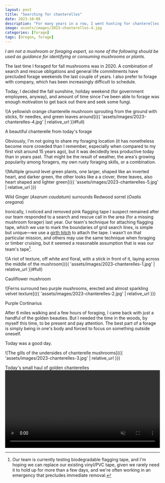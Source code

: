 ```yaml
---
layout: post
title: "Searching for chanterelles"
date: 2023-10-08
description: "For many years in a row, I went hunting for chanterelles in October. But it's been three years since I was last able to take advantage of the short Autumnal fungal window. Today, I was finally able to get out and find a few of the precious golden mushrooms."
image: assets/images/2023-chanterelles-4.jpg
categories: [forage]
tags: [Oregon, forage]
---
```


_I am not a mushroom or foraging expert, so none of the following should be used as guidance for identifying or consuming mushrooms or plants._

The last time I foraged for fall mushrooms was in 2020. A combination of search and rescue obligations and general life commitments have precluded forage weekends the last couple of years. I also prefer to forage with company, which has been increasingly difficult to schedule.

Today, I decided the fall sunshine, holiday weekend (for government employees, anyway), and amount of time since I've been able to forage was enough motivation to get back out there and seek some fungi.

![A yellowish orange chanterelle mushroom sprouting from the ground with sticks, fir needles, and green leaves around]({{ 'assets/images/2023-chanterelles-4.jpg' | relative_url }}#full)

<figcaption>A beautiful chanterelle from today's forage</figcaption>

Obviously, I'm not going to share my foraging location (it has nonetheless become more crowded than I remember, especially  when compared to my first visit around 15 years ago), but it was decidedly less productive today than in years past. That might be the result of weather, the area's growing popularity among foragers, my own rusty foraging skills, or a combination.

![Multiple ground level green plants, one larger, shaped like an inverted heart, and darker green, the other looks like a a clover, three leaves, also heart shaped and lighter green]({{ 'assets/images/2023-chanterelles-5.jpg' | relative_url }})

<figcaption>Wild Ginger (<i>Asarum caudatum</i>) surrounds Redwood sorrel (<i>Oxalis oregana</i>)</figcaption>

Ironically, I noticed and removed pink flagging tape I suspect remained after our team responded to a search and rescue call in the area (for a missing mushroom forager) last year. Our team's technique for attaching flagging tape, which we use to mark the boundaries of grid search lines, is simple but unique—we use a [girth hitch](https://www.animatedknots.com/girth-hitch-knot) to attach the tape. I wasn't on that particular mission, and others may use the same technique when foraging or timber cruising, but it seemed a reasonable assumption that is was our team's tape[^1].

[^1]: Our team is currently testing biodegradable flagging tape, and I'm hoping we can replace our existing vinyl/PVC tape, given we rarely need it to hold up for more than a few days, and we're often working in an emergency that precludes immediate removal.

![A riot of texture, off white and floral, with a stick in front of it, laying across the middle of the mushroom]({{ 'assets/images/2023-chanterelles-1.jpg' | relative_url }}#full)

<figcaption>Cauliflower mushroom</figcaption>

![Ferns surround two purple mushrooms, erected and almost sparkling velvet texture]({{ 'assets/images/2023-chanterelles-2.jpg' | relative_url }})

<figcaption>Purple Cortinarius</figcaption>

After 6 miles walking and a few hours of foraging, I came back with just a handful of the golden beauties. But I needed the time in the woods, by myself this time, to be present and pay attention. The best part of a forage is simply being in one's body and forced to focus on something outside oneself.

Today was a good day.

![The gills of the undersides of chanterelle mushrooms]({{ 'assets/images/2023-chanterelles-3.jpg' | relative_url }})

<figcaption>Today's small haul of golden chanterelles</figcaption>

<video width="100%" autoplay muted controls loop>
<source src="{{ 'assets/video/2023-chanterelles.mp4' | relative_url }}" type="video/mp4">
Your browser does not support the video tag.
</video> 